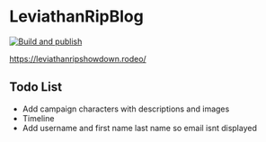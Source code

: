 # LeviathanRipBlog  

[![Build and publish](https://github.com/georgebjork/LeviathanRipBlog/actions/workflows/main.yml/badge.svg?branch=main)](https://github.com/georgebjork/LeviathanRipBlog/actions/workflows/main.yml)

https://leviathanripshowdown.rodeo/

## Todo List 
- Add campaign characters with descriptions and images
- Timeline
- Add username and first name last name so email isnt displayed 
